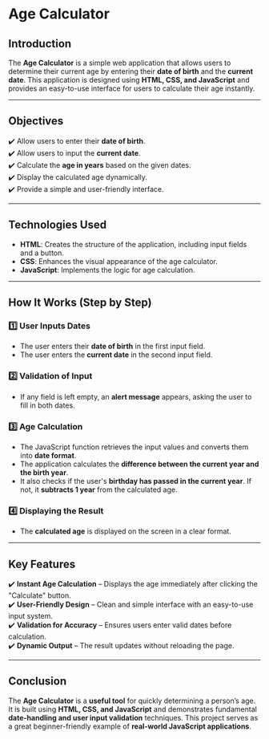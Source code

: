 
# **Age Calculator**  

## **Introduction**  
The **Age Calculator** is a simple web application that allows users to determine their current age by entering their **date of birth** and the **current date**. This application is designed using **HTML, CSS, and JavaScript** and provides an easy-to-use interface for users to calculate their age instantly.  

---

## **Objectives**  
✔️ Allow users to enter their **date of birth**.  
✔️ Allow users to input the **current date**.  
✔️ Calculate the **age in years** based on the given dates.  
✔️ Display the calculated age dynamically.  
✔️ Provide a simple and user-friendly interface.  

---

## **Technologies Used**  
- **HTML**: Creates the structure of the application, including input fields and a button.  
- **CSS**: Enhances the visual appearance of the age calculator.  
- **JavaScript**: Implements the logic for age calculation.  

---

## **How It Works (Step by Step)**  

### **1️⃣ User Inputs Dates**  
- The user enters their **date of birth** in the first input field.  
- The user enters the **current date** in the second input field.  

### **2️⃣ Validation of Input**  
- If any field is left empty, an **alert message** appears, asking the user to fill in both dates.  

### **3️⃣ Age Calculation**  
- The JavaScript function retrieves the input values and converts them into **date format**.  
- The application calculates the **difference between the current year and the birth year**.  
- It also checks if the user's **birthday has passed in the current year**. If not, it **subtracts 1 year** from the calculated age.  

### **4️⃣ Displaying the Result**  
- The **calculated age** is displayed on the screen in a clear format.  

---

## **Key Features**  
✔️ **Instant Age Calculation** – Displays the age immediately after clicking the "Calculate" button.  
✔️ **User-Friendly Design** – Clean and simple interface with an easy-to-use input system.  
✔️ **Validation for Accuracy** – Ensures users enter valid dates before calculation.  
✔️ **Dynamic Output** – The result updates without reloading the page.  

---

## **Conclusion**  
The **Age Calculator** is a **useful tool** for quickly determining a person’s age. It is built using **HTML, CSS, and JavaScript** and demonstrates fundamental **date-handling and user input validation** techniques. This project serves as a great beginner-friendly example of **real-world JavaScript applications**.  









